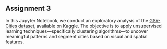 ## Assignment 3

In this Jupyter Notebook, we conduct an exploratory analysis of the [GSV-Cities dataset](https://www.kaggle.com/datasets/amaralibey/gsv-cities), available on Kaggle. The objective is to apply unsupervised learning techniques—specifically clustering algorithms—to uncover meaningful patterns and segment cities based on visual and spatial features.
